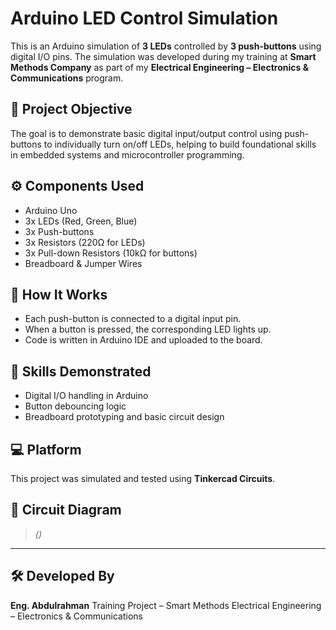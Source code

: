 # Arduino LED Control Simulation

This is an Arduino simulation of **3 LEDs** controlled by **3 push-buttons** using digital I/O pins.
The simulation was developed during my training at **Smart Methods Company** as part of my **Electrical Engineering – Electronics & Communications** program.

## 🎯 Project Objective
The goal is to demonstrate basic digital input/output control using push-buttons to individually turn on/off LEDs, helping to build foundational skills in embedded systems and microcontroller programming.

## ⚙️ Components Used
- Arduino Uno
- 3x LEDs (Red, Green, Blue)
- 3x Push-buttons
- 3x Resistors (220Ω for LEDs)
- 3x Pull-down Resistors (10kΩ for buttons)
- Breadboard & Jumper Wires

## 🔌 How It Works
- Each push-button is connected to a digital input pin.
- When a button is pressed, the corresponding LED lights up.
- Code is written in Arduino IDE and uploaded to the board.

## 🧠 Skills Demonstrated
- Digital I/O handling in Arduino
- Button debouncing logic
- Breadboard prototyping and basic circuit design

## 💻 Platform
This project was simulated and tested using **Tinkercad Circuits**.

## 📸 Circuit Diagram
> *([](https://github.com/A-Alrashdi/3-leds-with-3-buttons/blob/main/3--leds%20with%203%20buttons%20A%20Alrashdi.png))*

---

## 🛠️ Developed By
**Eng. Abdulrahman**
Training Project – Smart Methods
Electrical Engineering – Electronics & Communications
